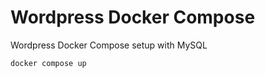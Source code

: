 # Wordpress Docker Compose

Wordpress Docker Compose setup with MySQL

```bash
docker compose up
```

